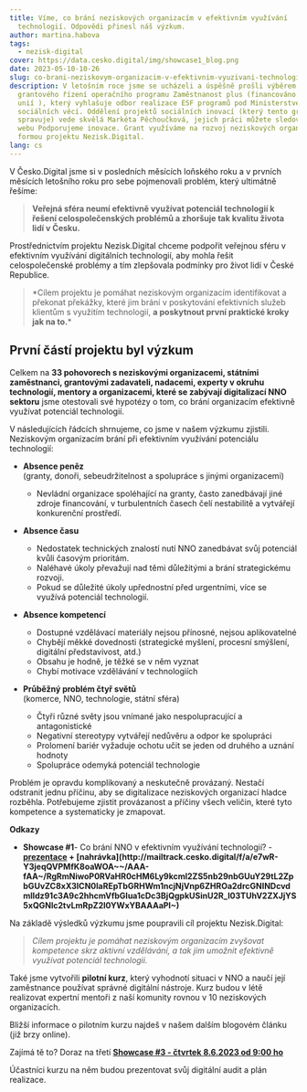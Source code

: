 ```yaml
---
title: Víme, co brání neziskových organizacím v efektivním využívání
  technologií. Odpovědi přinesl náš výzkum.
author: martina.habova
tags:
  - nezisk-digital
cover: https://data.cesko.digital/img/showcase1_blog.png
date: 2023-05-10-10-26
slug: co-brani-neziskovym-organizacim-v-efektivnim-vyuzivani-technologii-prinasime-vysledky-vyzkumu
description: V letošním roce jsme se ucházeli a úspěšně prošli výběrem
  grantového řízení operačního programu Zaměstnanost plus (financováno Evropskou
  unií ), který vyhlašuje odbor realizace ESF programů pod Ministerstvem práce a
  sociálních věcí. Oddělení projektů sociálních inovací (který tento grant
  spravuje) vede skvělá Markéta Pěchoučková, jejich práci můžete sledovat na
  webu Podporujeme inovace. Grant využíváme na rozvoj neziskových organizací
  formou projektu Nezisk.Digital.
lang: cs
---
```

<!--StartFragment-->

<!--StartFragment-->

V Česko.Digital jsme si v posledních měsících loňského roku a v prvních měsících letošního roku pro sebe pojmenovali problém, který ultimátně řešíme: 

<!--StartFragment-->

> **Veřejná sféra neumí efektivně využívat potenciál technologií k řešení celospolečenských problémů a zhoršuje tak kvalitu života lidí v Česku.**

<!--EndFragment-->

<!--EndFragment-->

Prostřednictvím projektu Nezisk.Digital chceme podpořit veřejnou sféru v efektivním využívání digitálních technologií, aby mohla řešit celospolečenské problémy a tím zlepšovala podmínky pro život lidí v České Republice. 

> \*Cílem projektu je pomáhat neziskovým organizacím identifikovat a překonat překážky, které jim brání v poskytování efektivních služeb klientům s využitím technologií, **a poskytnout první praktické kroky jak na to.***

<!--StartFragment-->

## P﻿rvní částí projektu byl výzkum<!--StartFragment-->

Celkem na **33 pohovorech s neziskovými organizacemi, státními zaměstnanci, grantovými zadavateli, nadacemi, experty v okruhu technologií, mentory a organizacemi, které se zabývají digitalizací NNO sektoru** jsme otestovali své hypotézy o tom, co brání organizacím efektivně využívat potenciál technologií.

<!--EndFragment-->

<!--StartFragment-->

V následujících řádcích shrnujeme, co jsme v našem výzkumu zjistili. Neziskovým organizacím brání při efektivním využívání potenciálu technologií:

* **Absence peněz** \
  (granty, donoři, sebeudržitelnost a spolupráce s jinými organizacemi)

  * Nevládní organizace spoléhající na granty, často zanedbávají jiné zdroje financování, v turbulentních časech čelí nestabilitě a vytvářejí konkurenční prostředí.

<!--EndFragment--><!--StartFragment-->

* **Absence času**

  * Nedostatek technických znalostí nutí NNO zanedbávat svůj potenciál kvůli časovým prioritám.
  * Naléhavé úkoly převažují nad těmi důležitými a brání strategickému rozvoji.
  * Pokud se důležité úkoly upřednostní před urgentními, více se využívá potenciál technologií.

<!--EndFragment--><!--StartFragment-->

* **Absence kompetencí**

  * Dostupné vzdělávací materiály nejsou přínosné, nejsou aplikovatelné
  * Chybějí měkké dovednosti (strategické myšlení, procesní smýšlení, digitální představivost, atd.)
  * Obsahu je hodně, je těžké se v něm vyznat
  * Chybí motivace vzdělávání v technologiích

<!--EndFragment--><!--StartFragment-->

* **Průběžný problém čtyř světů** \
  (komerce, NNO, technologie, státní sféra)

  * Čtyři různé světy jsou vnímané jako nespolupracující a antagonistické
  * Negativní stereotypy vytvářejí nedůvěru a odpor ke spolupráci
  * Prolomení bariér vyžaduje ochotu učit se jeden od druhého a uznání hodnoty
  * Spolupráce odemyká potenciál technologie 

<!--EndFragment--><!--StartFragment-->

Problém je opravdu komplikovaný a neskutečně provázaný. Nestačí odstranit jednu příčinu, aby se digitalizace neziskových organizací hladce rozběhla. Potřebujeme zjistit provázanost a příčiny všech veličin, které tyto kompetence a systematicky je zmapovat. 

<!--EndFragment--><!--StartFragment-->

**Odkazy**

* **Showcase #1**- Co brání NNO v efektivním využívání technologií?  - **[prezentace](http://mailtrack.cesko.digital/f/a/wqh34mAkeAPpzTaOd7gz2Q~~/AAA-fAA~/RgRmNiwoP0RnaHR0cHM6Ly9kb2NzLmdvb2dsZS5jb20vcHJlc2VudGF0aW9uL2QvMXkxRFVjVzZmQnBoS2xFMTQ0bjJDckE0VlE5cDhiai1IX28xdHVNbVFvQncvZWRpdD91c3A9c2hhcmVfbGlua1cDc3BjQgpkUSinU2R_I03TUhV2ZXJjYS5xQGNlc2tvLmRpZ2l0YWxYBAAAaPI~) + [nahrávka](http://mailtrack.cesko.digital/f/a/e7wR-Y3jeqQVPMfK8oaWOA~~/AAA-fAA~/RgRmNiwoP0RVaHR0cHM6Ly9kcml2ZS5nb29nbGUuY29tL2ZpbGUvZC8xX3lCN0laREpTbGRHWm1ncjNjVnp6ZHROa2drcGNINDcvdmlldz91c3A9c2hhcmVfbGlua1cDc3BjQgpkUSinU2R_I03TUhV2ZXJjYS5xQGNlc2tvLmRpZ2l0YWxYBAAAaPI~)**

<!--EndFragment--><!--StartFragment-->

N﻿a základě výsledků výzkumu jsme poupravili cíl projektu Nezisk.Digital: <!--StartFragment-->

> *Cílem projektu je pomáhat neziskovým organizacím zvyšovat kompetence skrz aktivní vzdělávání, a tak jim umožnit efektivně využívat potenciál technologii.*

<!--EndFragment-->

Také jsme vytvořili **pilotní kurz**, který vyhodnotí situaci v NNO a naučí její zaměstnance používat správné digitální nástroje. Kurz budou v létě realizovat expertní mentoři z naší komunity rovnou v 10 neziskových organizacích.

B﻿ližší informace o pilotním kurzu najdeš v našem dalším blogovém článku (již brzy online).

<!--EndFragment-->

Zajímá tě to? Doraz na třetí **[Showcase #3 - čtvrtek 8.6.2023 od 9:00 ho](https://calendar.google.com/calendar/event?action=TEMPLATE&tmeid=MjVibjZtZW8xcjFocm5sM[…]Wggcm9tYW5hQGNlc2tvLmRpZ2l0YWw&tmsrc=romana%40cesko.digital)**

Účastníci kurzu na něm budou prezentovat svůj digitální audit a plán realizace. 

<!--EndFragment--><!--StartFragment-->

<!--EndFragment-->